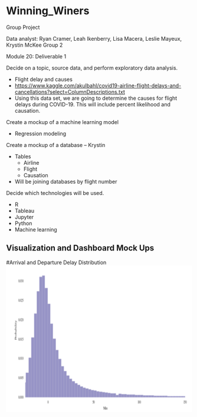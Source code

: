 # Winning_Winers
Group Project

Data analyst: Ryan Cramer, Leah Ikenberry, Lisa Macera, Leslie Mayeux, Krystin McKee
Group 2

Module 20: Deliverable 1
 
Decide on a topic, source data, and perform exploratory data analysis.
- Flight delay and causes
- https://www.kaggle.com/akulbahl/covid19-airline-flight-delays-and-cancellations?select=ColumnDescriptions.txt
- Using this data set, we are going to determine the causes for flight delays during COVID-19. This will include percent likelihood and causation.

Create a mockup of a machine learning model
- Regression modeling

Create a mockup of a database – Krystin

- Tables
   - Airline 
   - Flight
   - Causation
- Will be joining databases by flight number

Decide which technologies will be used.
- R
- Tableau
- Jupyter
- Python
- Machine learning


## Visualization and Dashboard Mock Ups

#Arrival and Departure Delay Distribution 
<br>
<img src="Dashboard_Graphs_Charts/Arrival_Delay_Distribution.PNG">

